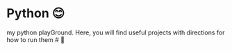 # Python 😊
my python playGround. 
Here, you will find useful projects with directions for how to run them # 👏
